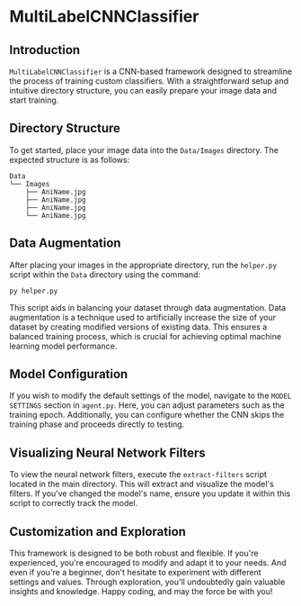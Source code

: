 # MultiLabelCNNClassifier

## Introduction
`MultiLabelCNNClassifier` is a CNN-based framework designed to streamline the process of training custom classifiers. With a straightforward setup and intuitive directory structure, you can easily prepare your image data and start training.

## Directory Structure
To get started, place your image data into the `Data/Images` directory. The expected structure is as follows:

```
Data
└── Images
    ├── AniName.jpg
    ├── AniName.jpg
    ├── AniName.jpg
    └── AniName.jpg
```

## Data Augmentation
After placing your images in the appropriate directory, run the `helper.py` script within the `Data` directory using the command:

```
py helper.py
```

This script aids in balancing your dataset through data augmentation. Data augmentation is a technique used to artificially increase the size of your dataset by creating modified versions of existing data. This ensures a balanced training process, which is crucial for achieving optimal machine learning model performance.

## Model Configuration
If you wish to modify the default settings of the model, navigate to the `MODEL SETTINGS` section in `agent.py`. Here, you can adjust parameters such as the training epoch. Additionally, you can configure whether the CNN skips the training phase and proceeds directly to testing.

## Visualizing Neural Network Filters
To view the neural network filters, execute the `extract-filters` script located in the main directory. This will extract and visualize the model's filters. If you've changed the model's name, ensure you update it within this script to correctly track the model.

## Customization and Exploration
This framework is designed to be both robust and flexible. If you're experienced, you're encouraged to modify and adapt it to your needs. And even if you're a beginner, don't hesitate to experiment with different settings and values. Through exploration, you'll undoubtedly gain valuable insights and knowledge. Happy coding, and may the force be with you!
